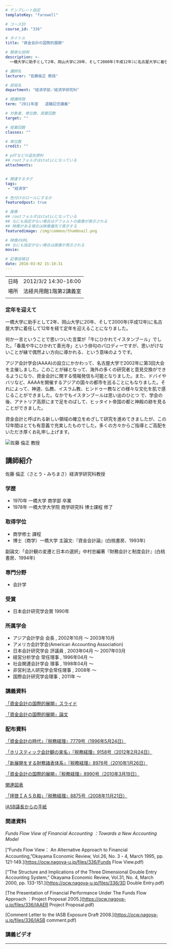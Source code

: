 ```yaml
---
# テンプレート指定
templateKey: "farewell"

# コースID
course_id: "336"

# タイトル
title: "資金会計の国際的展開"

# 簡単な説明
description: >-
  一橋大学に助手として2年、岡山大学に20年、そして2000年(平成12年)に名古屋大学に着任して12年を経て定年を迎えることになりました。 何か一言ということで思いついた言葉が「牛にひかれてイスタンブール」でした。「春風や牛にひかれて善光寺」という俳句のパロディーですが、思いがけないことが縁で偶然よい方向に導かれる、という意味のようです。 アジア会計学会(AAAA)の設立にかかわって、 ....

# 講師名
lecturer: "佐藤倫正 教授"

# 部局名
department: "経済学部／経済学研究科"

# 開講時限
term: "2011年度	退職記念講義"

# 対象者、単位数、授業回数
target: ""

# 授業回数
classes: ""

# 単位数
credit: ""

# pdfなどの追加資料
## rootフォルダはstaticになっている
attachments:


# 関連するタグ
tags:
 - "経済学"

# 色付けのロールにするか
featuredpost: true

# 画像
## rootフォルダはstaticになっている
## なにも指定がない場合はデフォルトの画像が表示される
## 映像がある場合は映像優先で表示する
featuredimage: /img/common/thumbnail.png

# 映像のURL
## なにも指定がない場合は画像が表示される
movie: 

# 記事投稿日
date: 2016-03-02 15:10:31
---
```


|   |   |
|---|---|
| 日時 | 2012/3/2  14:30-16:00 |
| 場所 | 法経共用館1階第2講義室 |
|   |   |


### 定年を迎えて

一橋大学に助手として2年、岡山大学に20年、そして2000年(平成12年)に名古屋大学に着任して12年を経て定年を迎えることになりました。

何か一言ということで思いついた言葉が「牛にひかれてイスタンブール」でした。「春風や牛にひかれて善光寺」という俳句のパロディーですが、思いがけないことが縁で偶然よい方向に導かれる、という意味のようです。

アジア会計学会(AAAA)の設立にかかわって、名古屋大学で2002年に第3回大会を主催しました。このことが縁となって、海外の多くの研究者と意見交換ができるようになり、資金会計に関する情報発信も可能となりました。また、ドバイやバリなど、AAAAを開催するアジアの国々の都市を巡ることにもなりました。それによって、神道、仏教、イスラム教、ヒンドゥー教などの様々な文化を肌で感じることができました。なかでもイスタンブールは思い出のひとつ で、学会の後、アナトリア高原にまで足をのばして、ヒッタイト帝国の都と神殿の跡を見ることができました。

資金会計と呼ばれる新しい領域の確立をめざして研究を進めてきましたが、この12年間はとても有意義で充実したものでした。多くの方々からご指導とご高配をいただき厚くお礼申し上げます。



![佐藤 倫正 教授](https://ocw.nagoya-u.jp/files/336/s_sato.jpg) 
## 講師紹介

佐藤 倫正（さとう・みちまさ）経済学研究科教授

### 学歴

* 1970年 一橋大学 商学部 卒業
* 1978年 一橋大学大学院 商学研究科 博士課程 修了

### 取得学位

* 商学修士 課程
* 博士（商学）一橋大学 主論文:『資金会計論』(白桃書房、1993年)

副論文:「会計観の変遷と日本の選択」中村忠編著『財務会計と制度会計』(白桃書房、1994年)


### 専門分野

* 会計学

### 受賞

* 日本会計研究学会賞 1990年

### 所属学会

* アジア会計学会 会長 , 2002年10月 〜 2003年10月
* アメリカ会計学会(American Accounting Association)
* 日本会計研究学会 評議員 , 2003年04月 〜 2007年03月
* 経営分析学会 常任理事 , 1996年04月 〜
* 社会関連会計学会 理事 , 1998年04月 〜
* 非営利法人研究学会常任理事 , 2008年 〜
* 国際会計研究学会理事 , 2011年 〜


### 講義資料

[「資金会計の国際的展開」スライド](https://ocw.nagoya-u.jp/files/336/H23michimasa-sato_materials_kai.pdf) 


[「資金会計の国際的展開」論文](https://ocw.nagoya-u.jp/files/336/ronbun_sato_michimasa.pdf) 


### 配布資料

[「資金会計の時代」『税務経理』7779号（1996年5月24日）](https://ocw.nagoya-u.jp/files/336/[1]H23michimasa-sato.pdf) 


[「ホリスティック会計観の実名」『税務経理』9158号（2012年2月24日）](https://ocw.nagoya-u.jp/files/336/[2]H23michimasa-sato.pdf) 


[「新展開をする財務諸表体系」『税務経理』8976号（2010年1月26日）](https://ocw.nagoya-u.jp/files/336/[3]H23michimasa-sato.pdf) 


[「資金会計の国際的展開」『税務経理』8990号（2010年3月19日）](https://ocw.nagoya-u.jp/files/336/[4]H23michimasa-sato.pdf) 


[関連図表](https://ocw.nagoya-u.jp/files/336/[5]H23michimasa-sato.pdf) 


[「拝啓ＩＡＳＢ殿」『税務経理』8875号（2008年11月21日）](https://ocw.nagoya-u.jp/files/336/[6]H23michimasa-sato.pdf) 


[IASB議長からの手紙](https://ocw.nagoya-u.jp/files/336/[7]H23michimasa-sato.pdf) 


### 関連資料

<cite>Funds Flow View of Financial Accounting ：Towards a New Accounting Model</cite>

[“Funds Flow View： An Alternative Approach to Financial Accounting,”Okayama Economic Review, Vol.26, No. 3・4, March 1995, pp. 121-149.](https://ocw.nagoya-u.jp/files/336/Funds Flow View.pdf) 

[“The Structure and Implications of the Three Dimensional Double Entry Accounting System,” Okayama Economic Review, Vol.31, No. 4, March 2000, pp. 133-151.](https://ocw.nagoya-u.jp/files/336/3D Double Entry.pdf) 

[The Presentation of Financial Performance Under The Funds Flow Approach ：Project Proposal 2005.](https://ocw.nagoya-u.jp/files/336/IAAER Project Proposal.pdf) 

[Comment Letter to the IASB Exposure Draft 2008.](https://ocw.nagoya-u.jp/files/336/IASB comment.pdf) 


### 講義ビデオ


-----